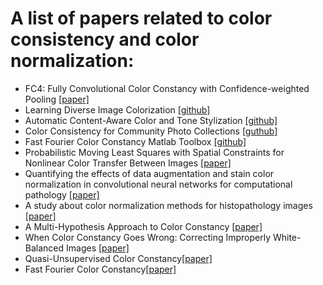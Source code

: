# A list of papers related to color consistency and color normalization:
- FC4: Fully Convolutional Color Constancy with Confidence-weighted Pooling [[paper]](https://openaccess.thecvf.com/content_cvpr_2017/papers/Hu_FC4_Fully_Convolutional_CVPR_2017_paper.pdf)
- Learning Diverse Image Colorization [[github]](https://github.com/aditya12agd5/divcolor)
- Automatic Content-Aware Color and Tone Stylization [[github]](https://github.com/jinyu121/ACACTS)
- Color Consistency for Community Photo Collections [[guthub]](https://github.com/syncle/photo_consistency)
- Fast Fourier Color Constancy Matlab Toolbox [[github]](https://github.com/google/ffcc)
- Probabilistic Moving Least Squares with Spatial Constraints for Nonlinear Color Transfer Between Images [[paper]](https://joonyoung-cv.github.io/assets/paper/19_cviu_probabilistic_moving.pdf)
- Quantifying the effects of data augmentation and stain color normalization in convolutional neural networks for computational pathology [[paper]](https://www.sciencedirect.com/science/article/pii/S1361841519300799)
- A study about color normalization methods for histopathology images [[paper]](https://www.sciencedirect.com/science/article/pii/S0968432818300982)
- A Multi-Hypothesis Approach to Color Constancy [[paper]](https://openaccess.thecvf.com/content_CVPR_2020/html/Hernandez-Juarez_A_Multi-Hypothesis_Approach_to_Color_Constancy_CVPR_2020_paper.html)
- When Color Constancy Goes Wrong: Correcting Improperly White-Balanced Images [[paper]](https://openaccess.thecvf.com/content_CVPR_2019/html/Afifi_When_Color_Constancy_Goes_Wrong_Correcting_Improperly_White-Balanced_Images_CVPR_2019_paper.html)
- Quasi-Unsupervised Color Constancy[[paper]](https://openaccess.thecvf.com/content_CVPR_2019/html/Bianco_Quasi-Unsupervised_Color_Constancy_CVPR_2019_paper.html)
- Fast Fourier Color Constancy[[paper]](https://openaccess.thecvf.com/content_cvpr_2017/html/Barron_Fast_Fourier_Color_CVPR_2017_paper.html)
